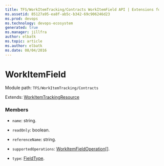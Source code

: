 ```yaml
---
title: TFS/WorkItemTracking/Contracts WorkItemField API | Extensions for Azure DevOps Services
ms.assetid: 85127a95-ea8f-ab5c-b342-69c906246d23
ms.prod: devops
ms.technology: devops-ecosystem
generated: true
ms.manager: jillfra
author: elbatk
ms.topic: article
ms.author: elbatk
ms.date: 08/04/2016
---
```


# WorkItemField

Module path: `TFS/WorkItemTracking/Contracts`

Extends: [WorkItemTrackingResource](../../../TFS/WorkItemTracking/Contracts/WorkItemTrackingResource.md)

### Members

* `name`: string. 

* `readOnly`: boolean. 

* `referenceName`: string. 

* `supportedOperations`: [WorkItemFieldOperation](../../../TFS/WorkItemTracking/Contracts/WorkItemFieldOperation.md)[]. 

* `type`: [FieldType](../../../TFS/WorkItemTracking/Contracts/FieldType.md). 


